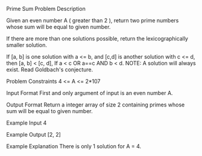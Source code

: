 Prime Sum
Problem Description

Given an even number A ( greater than 2 ), return two prime numbers whose sum will be equal to given number.

If there are more than one solutions possible, return the lexicographically smaller solution.

If [a, b] is one solution with a <= b, and [c,d] is another solution with c <= d, then 
[a, b] < [c, d], If a < c OR a==c AND b < d. 
NOTE: A solution will always exist. Read Goldbach's conjecture.



Problem Constraints
4 <= A <= 2*107



Input Format
First and only argument of input is an even number A.



Output Format
Return a integer array of size 2 containing primes whose sum will be equal to given number.



Example Input
 4


Example Output
 [2, 2]


Example Explanation
 There is only 1 solution for A = 4.
